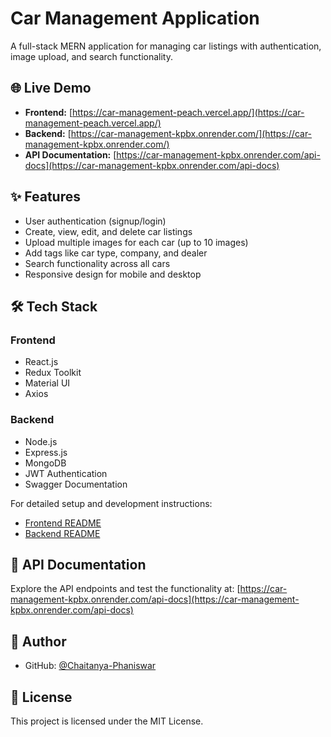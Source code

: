 # Car Management Application

A full-stack MERN application for managing car listings with authentication, image upload, and search functionality.

## 🌐 Live Demo

- **Frontend:** [https://car-management-peach.vercel.app/](https://car-management-peach.vercel.app/)
- **Backend:** [https://car-management-kpbx.onrender.com/](https://car-management-kpbx.onrender.com/)
- **API Documentation:** [https://car-management-kpbx.onrender.com/api-docs](https://car-management-kpbx.onrender.com/api-docs)

## ✨ Features

- User authentication (signup/login)
- Create, view, edit, and delete car listings
- Upload multiple images for each car (up to 10 images)
- Add tags like car type, company, and dealer
- Search functionality across all cars
- Responsive design for mobile and desktop

## 🛠️ Tech Stack

### Frontend
- React.js
- Redux Toolkit
- Material UI
- Axios

### Backend
- Node.js
- Express.js
- MongoDB
- JWT Authentication
- Swagger Documentation

For detailed setup and development instructions:
- [Frontend README](./frontend/README.md)
- [Backend README](./backend/README.md)

## 📝 API Documentation

Explore the API endpoints and test the functionality at:
[https://car-management-kpbx.onrender.com/api-docs](https://car-management-kpbx.onrender.com/api-docs)

## 👤 Author

- GitHub: [@Chaitanya-Phaniswar](https://github.com/Chaitanya-Phaniswar)

## 📄 License

This project is licensed under the MIT License.
